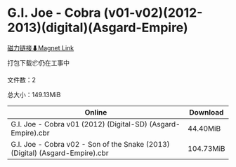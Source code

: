 # G.I. Joe - Cobra (v01-v02)(2012-2013)(digital)(Asgard-Empire)

[磁力链接⬇Magnet Link](magnet:?xt=urn:btih:bb1e8f62fab32a5728a871e32411fcc8de0587fd&dn=G.I.%20Joe%20-%20Cobra%20%28v01-v02%29%282012-2013%29%28digital%29%28Asgard-Empire%29)

打包下载📦仍在工事中

文件数：2

总大小：149.13MiB

Online | Download
--- | ---
G.I. Joe - Cobra v01 (2012) (Digital-SD) (Asgard-Empire).cbr | 44.40MiB
G.I. Joe - Cobra v02 - Son of the Snake (2013) (Digital) (Asgard-Empire).cbr | 104.73MiB
